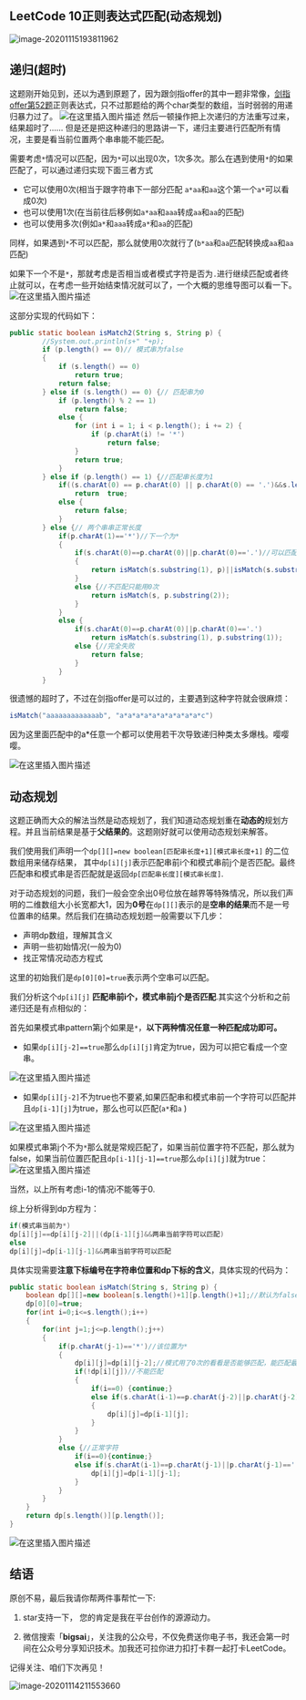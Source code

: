 ## LeetCode 10正则表达式匹配(动态规划)
![image-20201115193811962](https://bigsai.oss-cn-shanghai.aliyuncs.com/img/image-20201115193811962.png)

## 递归(超时)
这题刚开始见到，还以为遇到原题了，因为跟剑指offer的其中一题非常像，[剑指offer第52题](https://www.nowcoder.com/practice/45327ae22b7b413ea21df13ee7d6429c?tpId=13&&tqId=11205&rp=1&ru=/ta/coding-interviews&qru=/ta/coding-interviews/question-ranking)正则表达式，只不过那题给的两个char类型的数组，当时弱弱的用递归暴力过了。
![在这里插入图片描述](https://img-blog.csdnimg.cn/20200819190925723.png?x-oss-process=image/watermark,type_ZmFuZ3poZW5naGVpdGk,shadow_10,text_aHR0cHM6Ly9ibG9nLmNzZG4ubmV0L3FxXzQwNjkzMTcx,size_1,color_FFFFFF,t_70)
然后一顿操作把上次递归的方法重写过来，结果超时了……
但是还是把这种递归的思路讲一下，递归主要进行匹配所有情况，主要是看当前位置两个串串能不能匹配。

需要考虑`*`情况可以匹配，因为`*`可以出现0次，1次多次。那么在遇到使用`*`的如果匹配了，可以通过递归实现下面三者方式
- 它可以使用0次(相当于跟字符串下一部分匹配  `a*aa`和`aa`这个第一个`a*`可以看成0次)
- 也可以使用1次(在当前往后移例如`a*aa`和`aaa`转成`aa`和`aa`的匹配)
- 也可以使用多次(例如`a*`和`aaa`转成`a*`和`aa`的匹配)

同样，如果遇到`*`不可以匹配，那么就使用0次就行了(`b*aa`和`aa`匹配转换成`aa`和`aa`匹配)

如果下一个不是`*`，那就考虑是否相当或者模式字符是否为`.`进行继续匹配或者终止就可以，在考虑一些开始结束情况就可以了，一个大概的思维导图可以看一下。
![在这里插入图片描述](https://img-blog.csdnimg.cn/20200819193707736.png?x-oss-process=image/watermark,type_ZmFuZ3poZW5naGVpdGk,shadow_10,text_aHR0cHM6Ly9ibG9nLmNzZG4ubmV0L3FxXzQwNjkzMTcx,size_1,color_FFFFFF,t_70)

这部分实现的代码如下：

```java
public static boolean isMatch2(String s, String p) {
		//System.out.println(s+" "+p);
		if (p.length() == 0)// 模式串为false
		{
			if (s.length() == 0)
				return true;
			return false;
		} else if (s.length() == 0) {// 匹配串为0
			if (p.length() % 2 == 1)
				return false;
			else {
				for (int i = 1; i < p.length(); i += 2) {
					if (p.charAt(i) != '*')
						return false;
				}
				return true;
			}
		} else if (p.length() == 1) {//匹配串长度为1
			if((s.charAt(0) == p.charAt(0) || p.charAt(0) == '.')&&s.length()==1)//可以匹配
				return  true;
			else {
				return false;
			}
		} else {// 两个串串正常长度
			if(p.charAt(1)=='*')//下一个为*
			{
				if(s.charAt(0)==p.charAt(0)||p.charAt(0)=='.')//可以匹配 分别用0次 用若1次 用若干次
				{
					return isMatch(s.substring(1), p)||isMatch(s.substring(1), p.substring(2))||isMatch(s, p.substring(2));
				}
				else {//不匹配只能用0次
					return isMatch(s, p.substring(2));
				}	
			}
			else {
				if(s.charAt(0)==p.charAt(0)||p.charAt(0)=='.')
					return isMatch(s.substring(1), p.substring(1));
				else {//完全失败
					return false;
				}
			}
		}
```
很遗憾的超时了，不过在剑指offer是可以过的，主要遇到这种字符就会很麻烦：

```java
isMatch("aaaaaaaaaaaaab", "a*a*a*a*a*a*a*a*a*a*c")
```
因为这里面匹配中的a*任意一个都可以使用若干次导致递归种类太多爆栈。嘤嘤嘤。

 ![在这里插入图片描述](https://img-blog.csdnimg.cn/20200819194059117.gif#pic_center)



## 动态规划
这题正确而大众的解法当然是动态规划了，我们知道动态规划重在**动态的**规划方程。并且当前结果是基于**父结果的**。这题刚好就可以使用动态规划来解答。

我们使用我们声明一个`dp[][]=new boolean[匹配串长度+1][模式串长度+1]` 的二位数组用来储存结果， 其中`dp[i][j]`表示匹配串前i个和模式串前j个是否匹配。最终匹配串和模式串是否匹配就是返回`dp[匹配串长度][模式串长度]`.

对于动态规划的问题，我们一般会空余出0号位放在越界等特殊情况，所以我们声明的二维数组大小长宽都大1，因为**0号**在`dp[][]`表示的是**空串的结果**而不是一号位置串的结果。然后我们在搞动态规划题一般需要以下几步：
- 声明dp数组，理解其含义
- 声明一些初始情况(一般为0)
- 找正常情况动态方程式

这里的初始我们是`dp[0][0]=true`表示两个空串可以匹配。

我们分析这个`dp[i][j]` **匹配串前i个，模式串前j个是否匹配**.其实这个分析和之前递归还是有点相似的：

首先如果模式串pattern第j个如果是`*`，**以下两种情况任意一种匹配成功即可。**
- 如果`dp[i][j-2]==true`那么`dp[i][j]`肯定为true，因为可以把它看成一个空串。

![在这里插入图片描述](https://img-blog.csdnimg.cn/20200819200458348.png?x-oss-process=image/watermark,type_ZmFuZ3poZW5naGVpdGk,shadow_10,text_aHR0cHM6Ly9ibG9nLmNzZG4ubmV0L3FxXzQwNjkzMTcx,size_1,color_FFFFFF,t_70)

- 如果`dp[i][j-2]`不为true也不要紧,如果匹配串和模式串前一个字符可以匹配并且`dp[i-1][j]`为true，那么也可以匹配(`a*`和`a` )

![在这里插入图片描述](https://img-blog.csdnimg.cn/20200819200847204.png?x-oss-process=image/watermark,type_ZmFuZ3poZW5naGVpdGk,shadow_10,text_aHR0cHM6Ly9ibG9nLmNzZG4ubmV0L3FxXzQwNjkzMTcx,size_1,color_FFFFFF,t_70)

如果模式串第j个不为`*`那么就是常规匹配了，如果当前位置字符不匹配，那么就为false，如果当前位置匹配且`dp[i-1][j-1]==true`那么`dp[i][j]`就为true：
![在这里插入图片描述](https://img-blog.csdnimg.cn/20200819201255885.png?x-oss-process=image/watermark,type_ZmFuZ3poZW5naGVpdGk,shadow_10,text_aHR0cHM6Ly9ibG9nLmNzZG4ubmV0L3FxXzQwNjkzMTcx,size_1,color_FFFFFF,t_70)

当然，以上所有考虑i-1的情况i不能等于0.

综上分析得到dp方程为：

```java
if(模式串当前为*)
dp[i][j]==dp[i][j-2]||(dp[i-1][j]&&两串当前字符可以匹配)
else
dp[i][j]=dp[i-1][j-1]&&两串当前字符可以匹配
```

具体实现需要**注意下标编号在字符串位置和dp下标的含义**，具体实现的代码为：

```java
public static boolean isMatch(String s, String p) {
	boolean dp[][]=new boolean[s.length()+1][p.length()+1];//默认为false
	dp[0][0]=true;
	for(int i=0;i<=s.length();i++)
	{
		for(int j=1;j<=p.length();j++)
		{
			if(p.charAt(j-1)=='*')//该位置为*
			{
				dp[i][j]=dp[i][j-2];//模式用了0次的看看是否能够匹配，能匹配最好，不能匹配继续
				if(!dp[i][j])//不能匹配
				{
					if(i==0) {continue;}
					else if(s.charAt(i-1)==p.charAt(j-2)||p.charAt(j-2)=='.')//可以匹配
					{
						dp[i][j]=dp[i-1][j];
					}
				}
			}
			else {//正常字符
				if(i==0){continue;}
				else if(s.charAt(i-1)==p.charAt(j-1)||p.charAt(j-1)=='.') {//这个位置可以匹配
					dp[i][j]=dp[i-1][j-1];
				}
			}				
		}
	}
	return dp[s.length()][p.length()];	
}
```

 ![在这里插入图片描述](https://img-blog.csdnimg.cn/20200819202458627.png?x-oss-process=image/watermark,type_ZmFuZ3poZW5naGVpdGk,shadow_10,text_aHR0cHM6Ly9ibG9nLmNzZG4ubmV0L3FxXzQwNjkzMTcx,size_1,color_FFFFFF,t_70#pic_center)

## 结语

原创不易，最后我请你帮两件事帮忙一下:

1. star支持一下， 您的肯定是我在平台创作的源源动力。

2. 微信搜索「**bigsai**」，关注我的公众号，不仅免费送你电子书，我还会第一时间在公众号分享知识技术。加我还可拉你进力扣打卡群一起打卡LeetCode。

记得关注、咱们下次再见！

![image-20201114211553660](https://bigsai.oss-cn-shanghai.aliyuncs.com/img/image-20201114211553660.png)